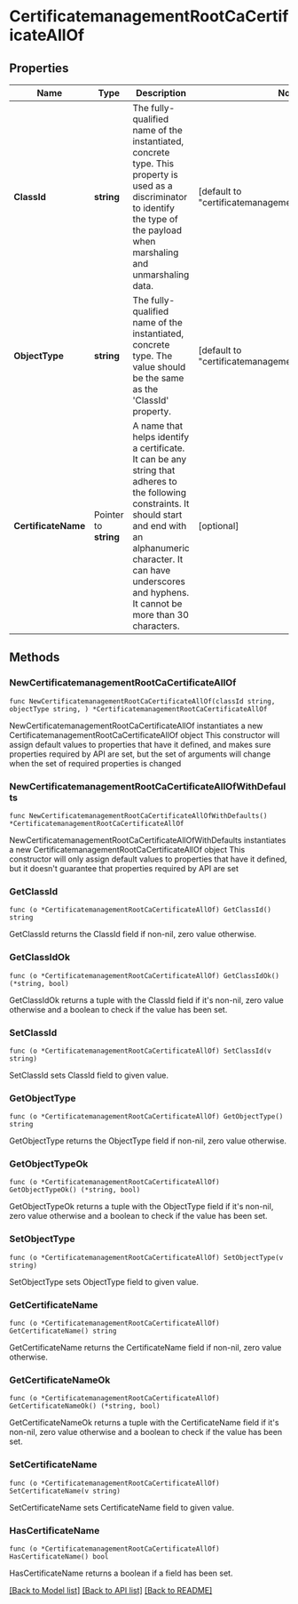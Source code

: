# CertificatemanagementRootCaCertificateAllOf

## Properties

Name | Type | Description | Notes
------------ | ------------- | ------------- | -------------
**ClassId** | **string** | The fully-qualified name of the instantiated, concrete type. This property is used as a discriminator to identify the type of the payload when marshaling and unmarshaling data. | [default to "certificatemanagement.RootCaCertificate"]
**ObjectType** | **string** | The fully-qualified name of the instantiated, concrete type. The value should be the same as the &#39;ClassId&#39; property. | [default to "certificatemanagement.RootCaCertificate"]
**CertificateName** | Pointer to **string** | A name that helps identify a certificate. It can be any string that adheres to the following constraints. It should start and end with an alphanumeric character. It can have underscores and hyphens. It cannot be more than 30 characters. | [optional] 

## Methods

### NewCertificatemanagementRootCaCertificateAllOf

`func NewCertificatemanagementRootCaCertificateAllOf(classId string, objectType string, ) *CertificatemanagementRootCaCertificateAllOf`

NewCertificatemanagementRootCaCertificateAllOf instantiates a new CertificatemanagementRootCaCertificateAllOf object
This constructor will assign default values to properties that have it defined,
and makes sure properties required by API are set, but the set of arguments
will change when the set of required properties is changed

### NewCertificatemanagementRootCaCertificateAllOfWithDefaults

`func NewCertificatemanagementRootCaCertificateAllOfWithDefaults() *CertificatemanagementRootCaCertificateAllOf`

NewCertificatemanagementRootCaCertificateAllOfWithDefaults instantiates a new CertificatemanagementRootCaCertificateAllOf object
This constructor will only assign default values to properties that have it defined,
but it doesn't guarantee that properties required by API are set

### GetClassId

`func (o *CertificatemanagementRootCaCertificateAllOf) GetClassId() string`

GetClassId returns the ClassId field if non-nil, zero value otherwise.

### GetClassIdOk

`func (o *CertificatemanagementRootCaCertificateAllOf) GetClassIdOk() (*string, bool)`

GetClassIdOk returns a tuple with the ClassId field if it's non-nil, zero value otherwise
and a boolean to check if the value has been set.

### SetClassId

`func (o *CertificatemanagementRootCaCertificateAllOf) SetClassId(v string)`

SetClassId sets ClassId field to given value.


### GetObjectType

`func (o *CertificatemanagementRootCaCertificateAllOf) GetObjectType() string`

GetObjectType returns the ObjectType field if non-nil, zero value otherwise.

### GetObjectTypeOk

`func (o *CertificatemanagementRootCaCertificateAllOf) GetObjectTypeOk() (*string, bool)`

GetObjectTypeOk returns a tuple with the ObjectType field if it's non-nil, zero value otherwise
and a boolean to check if the value has been set.

### SetObjectType

`func (o *CertificatemanagementRootCaCertificateAllOf) SetObjectType(v string)`

SetObjectType sets ObjectType field to given value.


### GetCertificateName

`func (o *CertificatemanagementRootCaCertificateAllOf) GetCertificateName() string`

GetCertificateName returns the CertificateName field if non-nil, zero value otherwise.

### GetCertificateNameOk

`func (o *CertificatemanagementRootCaCertificateAllOf) GetCertificateNameOk() (*string, bool)`

GetCertificateNameOk returns a tuple with the CertificateName field if it's non-nil, zero value otherwise
and a boolean to check if the value has been set.

### SetCertificateName

`func (o *CertificatemanagementRootCaCertificateAllOf) SetCertificateName(v string)`

SetCertificateName sets CertificateName field to given value.

### HasCertificateName

`func (o *CertificatemanagementRootCaCertificateAllOf) HasCertificateName() bool`

HasCertificateName returns a boolean if a field has been set.


[[Back to Model list]](../README.md#documentation-for-models) [[Back to API list]](../README.md#documentation-for-api-endpoints) [[Back to README]](../README.md)


